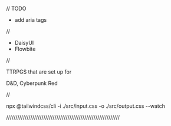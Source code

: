 // TODO

- add aria tags

//

- DaisyUI
- Flowbite

//

TTRPGS that are set up for

D&D, Cyberpunk Red

//

npx @tailwindcss/cli -i ./src/input.css -o ./src/output.css --watch

/////////////////////////////////////////////////////////////
